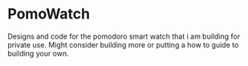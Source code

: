 # PomoWatch
Designs and code for the pomodoro smart watch that i am building for private use. Might consider building more or putting a how to guide to building your own. 
